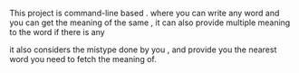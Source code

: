 This project is  command-line based . where you can write any word and you can get the meaning of the same , it can also provide multiple meaning to the word if there is any

it also considers the mistype done by you , and provide you the nearest word you need to fetch the meaning of.

